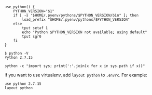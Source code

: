 ```
use_python() {
    PYTHON_VERSION="$1"
    if [ -s "$HOME/.pyenv/pythons/$PYTHON_VERSION/bin" ]; then
        load_prefix "$HOME/.pyenv/pythons/$PYTHON_VERSION"
    else
        tput setaf 1
        echo "Python $PYTHON_VERSION not available; using default"
        tput sgr0
    fi
}
```

```
$ python -V
Python 2.7.15
```

```
python -c "import sys; print(':'.join(x for x in sys.path if x))"
```

If you want to use virtualenv, add `layout python` to `.envrc`. For example:

```
use python 2.7.15
layout python
```
